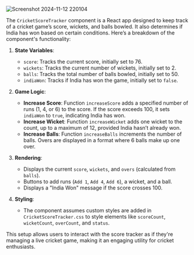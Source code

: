 ![Screenshot 2024-11-12 220104](https://github.com/user-attachments/assets/697c9bff-b6c0-4000-8368-65217ff7ab4a)

The `CricketScoreTracker` component is a React app designed to keep track of a cricket game’s score, wickets, and balls bowled. It also determines if India has won based on certain conditions. Here’s a breakdown of the component's functionality:

1. **State Variables**:
   - `score`: Tracks the current score, initially set to 76.
   - `wickets`: Tracks the current number of wickets, initially set to 2.
   - `balls`: Tracks the total number of balls bowled, initially set to 50.
   - `indiaWon`: Tracks if India has won the game, initially set to `false`.

2. **Game Logic**:
   - **Increase Score**: Function `increaseScore` adds a specified number of runs (1, 4, or 6) to the score. If the score exceeds 100, it sets `indiaWon` to `true`, indicating India has won.
   - **Increase Wicket**: Function `increaseWicket` adds one wicket to the count, up to a maximum of 12, provided India hasn’t already won.
   - **Increase Balls**: Function `increaseBalls` increments the number of balls. Overs are displayed in a format where 6 balls make up one over.

3. **Rendering**:
   - Displays the current `score`, `wickets`, and `overs` (calculated from `balls`).
   - Buttons to add runs (`Add 1`, `Add 4`, `Add 6`), a wicket, and a ball.
   - Displays a "India Won" message if the score crosses 100.

4. **Styling**:
   - The component assumes custom styles are added in `CricketScoreTracker.css` to style elements like `scoreCount`, `wicketCount`, `overCount`, and `status`.

This setup allows users to interact with the score tracker as if they're managing a live cricket game, making it an engaging utility for cricket enthusiasts.
